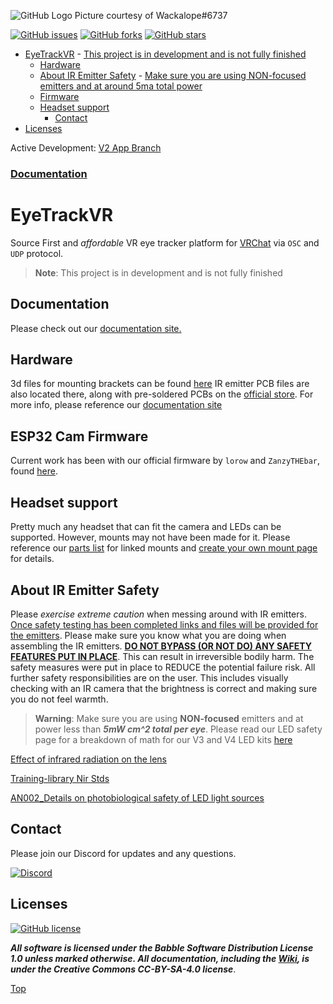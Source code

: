 ![GitHub Logo](https://i.imgur.com/DNW11Yt.png)
Picture courtesy of Wackalope#6737

[![GitHub issues](https://img.shields.io/github/issues/RedHawk989/EyeTrackVR?style=plastic)](https://github.com/RedHawk989/EyeTrackVR/issues) [![GitHub forks](https://img.shields.io/github/forks/RedHawk989/EyeTrackVR?style=plastic)](https://github.com/RedHawk989/EyeTrackVR/network) [![GitHub stars](https://img.shields.io/github/stars/RedHawk989/EyeTrackVR?style=plastic)](https://github.com/RedHawk989/EyeTrackVR/stargazers)

- [EyeTrackVR](#eyetrackvr)
      - [This project is in development and is not fully finished](#this-project-is-in-development-and-is-not-fully-finished)
  - [Hardware](#hardware)
  - [About IR Emitter Safety](#about-ir-emitter-safety)
        - [Make sure you are using NON-focused emitters and at around 5ma total power](#make-sure-you-are-using-non-focused-emmiters-and-at-around-5ma-total-power)
  - [Firmware](#firmware)
  - [Headset support](#headset-support)
      - [Contact](#contact)
- [Licenses](#licenses)

Active Development: [V2 App Branch](https://github.com/EyeTrackVR/EyeTrackVR/tree/v2.0-beta-feature-branch)

### [Documentation](https://docs.eyetrackvr.dev/)

# EyeTrackVR

Source First and *affordable* VR eye tracker platform for [VRChat](https://hello.vrchat.com/) via `OSC` and `UDP` protocol.

> **Note**: This project is in development and is not fully finished



## Documentation
Please check out our [documentation site.](https://docs.eyetrackvr.dev/)



## Hardware

3d files for mounting brackets can be found [here](https://github.com/RedHawk989/EyeTrackVR-Hardware)
IR emitter PCB files are also located there, along with pre-soldered PCBs on the [official store](https://store.eyetrackvr.dev/). For more info, please reference our [documentation site](https://docs.eyetrackvr.dev/how_to_build/parts_list)



## ESP32 Cam Firmware

Current work has been with our official firmware by `lorow` and `ZanzyTHEbar`, found [here](https://github.com/EyeTrackVR/OpenIris).


## Headset support

Pretty much any headset that can fit the camera and LEDs can be supported. However, mounts may not have been made for it. Please reference our [parts list](https://docs.eyetrackvr.dev/how_to_build/parts_list#_3d-printed-mounts) for linked mounts and [create your own mount page](https://docs.eyetrackvr.dev/how_to_build/creating_your_own_mount) for details.


## About IR Emitter Safety

Please *exercise extreme caution* when messing around with IR emitters.
<ins>Once safety testing has been completed links and files will be provided for the emitters</ins>. Please make sure you know what you are doing when assembling the IR emitters.
 <ins>**DO NOT BYPASS (OR NOT DO) ANY SAFETY FEATURES PUT IN PLACE**</ins>. This can result in irreversible bodily harm.
The safety measures were put in place to REDUCE the potential failure risk. All further safety responsibilities are on the user.
This includes visually checking with an IR camera that the brightness is correct and making sure you do not feel warmth.

> **Warning**: Make sure you are using **NON-focused** emitters and at power less than ***5mW cm^2 total per eye***.
Please read our LED safety page for a breakdown of math for our V3 and V4 LED kits [here](https://docs.eyetrackvr.dev/getting_started/led_safety)

[Effect of infrared radiation on the lens](https://docs.eyetrackvr.dev/safety/effect_of_ir_on_the_lens.pdf)

[Training-library Nir Stds](https://docs.eyetrackvr.dev/safety/training-library_nir_stds_20021011.pdf)

[AN002_Details on photobiological safety of LED light sources](https://docs.eyetrackvr.dev/safety/AN002_Details_on_photobiological_safety_of_LED_light_sources.pdf)




## Contact

Please join our Discord for updates and any questions.

[![Discord](https://img.shields.io/badge/Discord-7289DA?style=for-the-badge&logo=discord&logoColor=white)](https://discord.gg/kkXYbVykZX)

## Licenses

[![GitHub license](https://img.shields.io/github/license/RedHawk989/EyeTrackVR?style=plastic)](https://github.com/RedHawk989/EyeTrackVR/blob/master/LICENSE)

***All software is licensed under the Babble Software Distribution License 1.0 unless marked otherwise.
All documentation, including the [Wiki](https://github.com/RedHawk989/EyeTrackVR/wiki), is under the Creative Commons CC-BY-SA-4.0 license***.

<!-- <div align="center">
<img src="./docs/assets/images/licenses/licenses.svg" width="300" alt="Open Licenses" />
</div> -->

[Top](#eyetrackvr)

